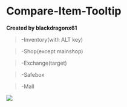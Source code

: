 # Compare-Item-Tooltip
**Created by blackdragonx61**

> -Inventory(with ALT key)

> -Shop(except mainshop)

> -Exchange(target)

> -Safebox

> -Mall

[![](https://img.youtube.com/vi/q0h27dLLZoY/maxresdefault.jpg)](https://www.youtube.com/watch?v=q0h27dLLZoY)
